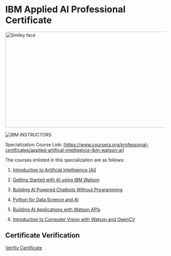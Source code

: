 # IBM Applied AI Professional Certificate

<img src="https://i.imgur.com/YCFnjvg.png" alt="Smiley face" height="300" width="600">

![IBM](http://i.imgur.com/Qktqnu1.png) INSTRUCTORS

Specialization Course Link: [https://www.coursera.org/professional-certificates/applied-artifical-intelligence-ibm-watson-ai]

The courses enlisted in this specialization are as follows:

1. [Introduction to Artificial Intelligence (AI)]()

2. [Getting Started with AI using IBM Watson]()

3. [Building AI Powered Chatbots Without Programming]()

4. [Python for Data Science and AI]()

5. [Building AI Applications with Watson APIs]()

6. [Introduction to Computer Vision with Watson and OpenCV]()

## Certificate Verification

[Verifiy Certificate](https://www.coursera.org/account/accomplishments/specialization/certificate/MZU4R4T78Y92)
